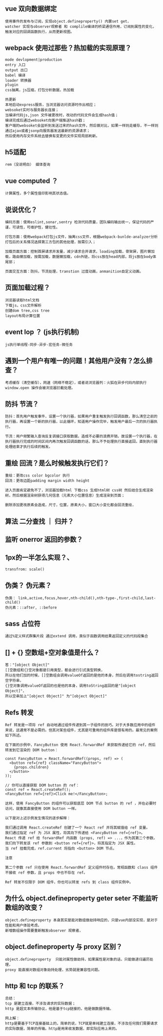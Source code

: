 ## vue 双向数据绑定

```
使用事件的发布与订阅，实现object.defineproperty() 内置set get，
watcher 实现与observer观察者 和 complile编译的桥梁通信作用，订阅到属性的变化，触发对应的回调函数执行，从而更新视图。
```

## webpack 使用过那些？热加载的实现原理？

```
mode devlopment|production
entry 入口
output 出口
babel 编译
loader 转换器
plugin 
css抽离，js压缩，打包分析数据，热加载

热更新
本地启动express服务，当浏览器访问资源时作出相应；
websoket实时与服务器长连接；
当编译代码js,json 文件被更改时，改动的代码文件会生成hash值；
编译完成后通过websoket向客户端推送hash戳；
客户端的websoket会监听到发送过来的hash文件，然后做对比，如果一样则走缓存，不一样则通过ajax或者jsonp向服务器发送最新的资源请求；
然后使用内存文件系统去替换有变更的文件实现局部刷新。
```


## h5适配

```
rem（没说明白） 媒体查询
```

## vue computed ？

```
计算属性，多个属性值印影响其状态值。
```


## 说说优化？

```
编码方面：使用eslint,sonar,sentry 检测代码质量，团队编码输出统一，保证代码的严谨，可读性，可维护性，健壮性。

打包方面：使用webpack打包js文件，抽离css文件，根据webpack-bunlde-analyzer分析打包后的关系情况选择第三方包的其他处理，按需引入；

加载页面方面：控制首屏请求并发量，减少请求合并请求，loading加载，骨架屏，图片懒加载，路由懒加载，按需加载，数据懒加载，cdn外链，将css放在head内部，将js放在body体尾部；

页面交互方面：防抖，节流处理，transtion 过度动画，anmanition自定义动画。
```

## 页面加载过程？

```
浏览器读取html文档
下载js，css文件解析
创建dom tree,css tree
layout布局计算位置
```

## event lop ？ (js执行机制)

```
js执行单线程-同步-异步-宏任务-微任务
```

## 遇到一个用户有唯一的问题！其他用户没有？怎么排查？

```
考虑缓存（清空缓存），网速（网络不稳定），或者说浏览器列：火狐在异步代码内部执行window.open 操作会被浏览器拦截处理。
```

## 防抖 节流？

```
防抖：首先用户触发事件，设置一个执行器，如果用户重复触发执行回调函数，那么清空之前的执行器，再设置一个新的执行器，以此循环，知道用户操作完毕，触发用户最后一次的执行器执行。

节流：用户频繁输入查询反复调接口获取数据，造成不必要的浪费开销，故设置一个执行器，在执行器执行完成的时间区间内再次触发回调函数的话，那么不予处理执行直接返回，直到执行器处理结束才执行后续的触发。
```


## 重绘 回流？是么时候触发执行它们？

```
重绘：更改css color bgcolor 执行
回流：更改边距padding margin width height 

进入页面肯定避免不了，浏览器加载html 下载css 生成html树 css树 然后结合生成渲染树，然后根据渲染树获得几何信息（元素大小位置信息）生成渲染到页面；

删除添加更改原素会造成，尺寸，位置，原素大小，窗口大小变化都会回流重绘，

```


## 算法 二分查找 ｜ 归并？

## 监听 onerror 返回的参数？

## 1px的一半怎么实现？、

```
transfrom: scale()
```
## 伪类？ 伪元素？

```
伪类： link,active,focus,hover,nth-child(),nth-type-,first-child,last-child()
伪元素：::after, ::before
```
## sass 占位符

```
通过%定义样式群集片段 通过extend 调用，类似于函数调用结果返回定义的代码段集合
```
## [] + {} 空数组+空对象值是什么？
```
答："[object Object]"
[]空数组和{}空对象都是引用类型，都会进行引式类型转换，
所以在他们加的时候，[]空数组会调用valueOf返回的是他的本身，然后在调用tostring返回空字符串，
{}空对象调用valueOf返回的也是他的本身，调用toString返回的是"[object Object]"，
所以空串加上"[object Object]" 为"[object Object]"
```
## Refs 转发

```
Ref 转发是一项将 ref 自动地通过组件传递到其一子组件的技巧。对于大多数应用中的组件来说，这通常不是必需的。但其对某些组件，尤其是可重用的组件库是很有用的。最常见的案例如下所述。

在下面的示例中，FancyButton 使用 React.forwardRef 来获取传递给它的 ref，然后转发到它渲染的 DOM button：

const FancyButton = React.forwardRef((props, ref) => (
  <button ref={ref} className="FancyButton">
    {props.children}
  </button>
));

// 你可以直接获取 DOM button 的 ref：
const ref = React.createRef();
<FancyButton ref={ref}>Click me!</FancyButton>;

这样，使用 FancyButton 的组件可以获取底层 DOM 节点 button 的 ref ，并在必要时访问，就像其直接使用 DOM button 一样。

以下是对上述示例发生情况的逐步解释：

我们通过调用 React.createRef 创建了一个 React ref 并将其赋值给 ref 变量。
我们通过指定 ref 为 JSX 属性，将其向下传递给 <FancyButton ref={ref}>。
React 传递 ref 给 forwardRef 内函数 (props, ref) => ...，作为其第二个参数。
我们向下转发该 ref 参数到 <button ref={ref}>，将其指定为 JSX 属性。
当 ref 挂载完成，ref.current 将指向 <button> DOM 节点。

```

```
注意

第二个参数 ref 只在使用 React.forwardRef 定义组件时存在。常规函数和 class 组件不接收 ref 参数，且 props 中也不存在 ref。

Ref 转发不仅限于 DOM 组件，你也可以转发 refs 到 class 组件实例中。
```
## 为什么 object.defineproperty  geter seter 不能监听数组的改变？

```
object.defineproperty 本身其实是能对数组做劫持响应的，只是vue内部没实现，是对于性能和用户体验考虑。
新增数组操作需要重新触发observer 观察者，
```
## object.defineproperty 与 proxy 区别？

```
object.defineproperty  只能对属性做劫持，如果属性是对象的话，只能做递归遍历处理，
proxy 能直接对数组对象劫持处理，劣势就是兼容性问题。
```
## http 和 tcp 的联系？

```
总结：
tcp 是建立连接，不涉及请求的实际数据；
http 是超文本传输协议，他是基于tcp链接的，他是做数据传输。

网上解：
http是要基于TCP连接基础上的，简单的说，TCP就是单纯建立连接，不涉及任何我们需要请求的实际数据，简单的传输。http是用来收发数据，即实际应用上来的。
```


